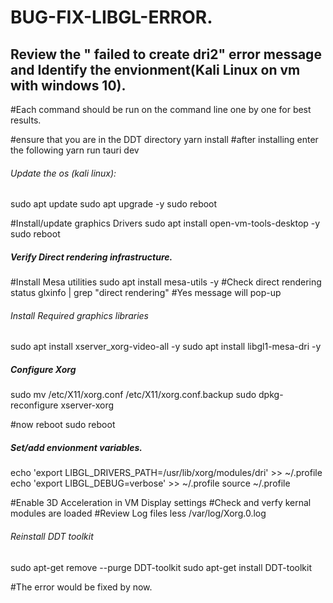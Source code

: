 # BUG-FIX-LIBGL-ERROR.

## Review the " failed to create dri2" error message and Identify the envionment(Kali Linux on vm with windows 10).

#Each command should be run on the command line one by one for best results.

#ensure that you are in the DDT directory
yarn install
#after installing enter the following
yarn run tauri dev

###### Update the os (kali linux):

sudo apt update
sudo apt upgrade -y
sudo reboot

#Install/update graphics Drivers
sudo apt install open-vm-tools-desktop -y
sudo reboot

##### Verify Direct rendering infrastructure.

#Install Mesa utilities
sudo apt install mesa-utils -y
#Check direct rendering status
glxinfo | grep "direct rendering"
#Yes message will pop-up

###### Install Required graphics libraries

sudo apt install xserver_xorg-video-all -y
sudo apt install libgl1-mesa-dri -y

##### Configure Xorg

sudo mv /etc/X11/xorg.conf /etc/X11/xorg.conf.backup
sudo dpkg-reconfigure xserver-xorg

#now reboot
sudo reboot

##### Set/add envionment variables.

echo 'export LIBGL_DRIVERS_PATH=/usr/lib/xorg/modules/dri' >> ~/.profile
echo 'export LIBGL_DEBUG=verbose' >> ~/.profile
source ~/.profile

#Enable 3D Acceleration in VM Display settings
#Check and verfy kernal modules are loaded
#Review Log files
less /var/log/Xorg.0.log

###### Reinstall DDT toolkit

sudo apt-get remove --purge DDT-toolkit
sudo apt-get install DDT-toolkit

#The error would be fixed by now.
